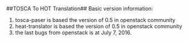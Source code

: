##TOSCA To HOT Translation##
Basic version information:
1. tosca-paser is based the version of 0.5 in openstack community
2. heat-translator is based the version of 0.5 in openstack community
3. the last bugs from openstack is at July 7, 2016. 
